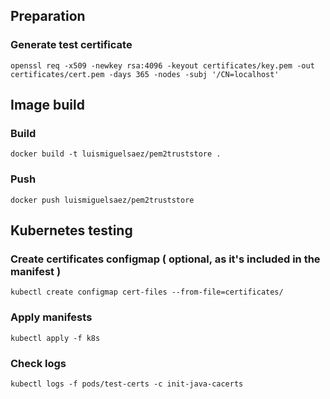 
## Preparation
### Generate test certificate
```
openssl req -x509 -newkey rsa:4096 -keyout certificates/key.pem -out certificates/cert.pem -days 365 -nodes -subj '/CN=localhost'
```

## Image build
### Build
```
docker build -t luismiguelsaez/pem2truststore .
```
### Push
```
docker push luismiguelsaez/pem2truststore
```

## Kubernetes testing
### Create certificates configmap ( optional, as it's included in the manifest )
```
kubectl create configmap cert-files --from-file=certificates/
```
### Apply manifests
```
kubectl apply -f k8s
```
### Check logs
```
kubectl logs -f pods/test-certs -c init-java-cacerts
```
